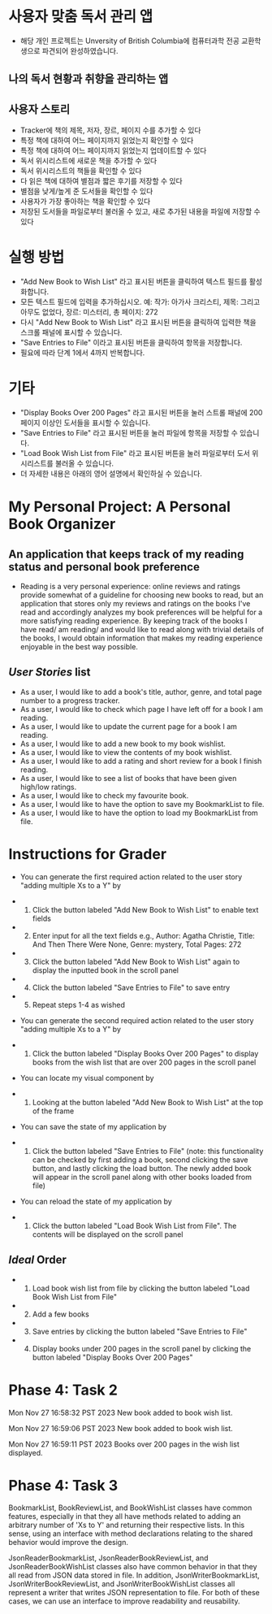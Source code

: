 # 사용자 맞춤 독서 관리 앱
- 해당 개인 프로젝트는 Unversity of British Columbia에 컴퓨터과학 전공 교환학생으로 파견되어 완성하였습니다. 

## 나의 독서 현황과 취향을 관리하는 앱

## 사용자 스토리
- Tracker에 책의 제목, 저자, 장르, 페이지 수를 추가할 수 있다
- 특정 책에 대하여 어느 페이지까지 읽었는지 확인할 수 있다
- 특정 책에 대하여 어느 페이지까지 읽었는지 업데이트할 수 있다
- 독서 위시리스트에 새로운 책을 추가할 수 있다
- 독서 위시리스트의 책들을 확인할 수 있다
- 다 읽은 책에 대하여 별점과 짧은 후기를 저장할 수 있다
- 별점을 낮게/높게 준 도서들을 확인할 수 있다
- 사용자가 가장 좋아하는 책을 확인할 수 있다
- 저장된 도서들을 파일로부터 불러올 수 있고, 새로 추가된 내용을 파일에 저장할 수 있다


# 실행 방법
- "Add New Book to Wish List" 라고 표시된 버튼을 클릭하여 텍스트 필드를 활성화합니다.
- 모든 텍스트 필드에 입력을 추가하십시오. 예: 작가: 아가사 크리스티, 제목: 그리고 아무도 없었다, 장르: 미스터리, 총 페이지: 272
- 다시 "Add New Book to Wish List" 라고 표시된 버튼을 클릭하여 입력한 책을 스크롤 패널에 표시할 수 있습니다.
- "Save Entries to File" 이라고 표시된 버튼을 클릭하여 항목을 저장합니다.
- 필요에 따라 단계 1에서 4까지 반복합니다.

# 기타
- "Display Books Over 200 Pages" 라고 표시된 버튼을 눌러 스트롤 패널에 200 페이지 이상인 도서들을 표시할 수 있습니다.
- "Save Entries to File" 라고 표시된 버튼을 눌러 파일에 항목을 저장할 수 있습니다.
- "Load Book Wish List from File" 라고 표시된 버튼을 눌러 파일로부터 도서 위시리스트를 불러올 수 있습니다.
- 더 자세한 내용은 아래의 영어 설명에서 확인하실 수 있습니다. 
  

  
# My Personal Project: A Personal Book Organizer

## An application that keeps track of my reading status and personal book preference
- Reading is a very personal experience: online reviews and ratings provide somewhat of a guideline for choosing new books to read, but an application that stores only my reviews and ratings on the books I've read and accordingly analyzes my book preferences will be helpful for a more satisfying reading experience. By keeping track of the books I have read/ am reading/ and would like to read along with trivial details of the books, I would obtain information that makes my reading experience enjoyable in the best way possible.

## *User Stories* list
- As a user, I would like to add a book's title, author, genre, and total page number to a progress tracker.
- As a user, I would like to check which page I have left off for a book I am reading.
- As a user, I would like to update the current page for a book I am reading.
- As a user, I would like to add a new book to my book wishlist.
- As a user, I would like to view the contents of my book wishlist.
- As a user, I would like to add a rating and short review for a book I finish reading.
- As a user, I would like to see a list of books that have been given high/low ratings.
- As a user, I would like to check my favourite book.
- As a user, I would like to have the option to save my BookmarkList to file.
- As a user, I would like to have the option to load my BookmarkList from file. 

# Instructions for Grader

- You can generate the first required action related to the user story "adding multiple Xs to a Y" by 
- 1. Click the button labeled "Add New Book to Wish List" to enable text fields
- 2. Enter input for all the text fields e.g., Author: Agatha Christie, Title: And Then There Were None, Genre: mystery, Total Pages: 272
- 3. Click the button labeled "Add New Book to Wish List" again to display the inputted book in the scroll panel
- 4. Click the button labeled "Save Entries to File" to save entry
- 5. Repeat steps 1-4 as wished 


- You can generate the second required action related to the user story "adding multiple Xs to a Y" by
- 1. Click the button labeled "Display Books Over 200 Pages" to display books from the wish list that are over 200 pages in the scroll panel


- You can locate my visual component by
- 1. Looking at the button labeled "Add New Book to Wish List" at the top of the frame


- You can save the state of my application by
- 1. Click the button labeled "Save Entries to File" (note: this functionality can be checked by first adding a book, second clicking the save button, and lastly clicking the load button. The newly added book will appear in the scroll panel along with other books loaded from file)


- You can reload the state of my application by
- 1. Click the button labeled "Load Book Wish List from File". The contents will be displayed on the scroll panel


## *Ideal* Order
- 1. Load book wish list from file by clicking the button labeled "Load Book Wish List from File"
- 2. Add a few books
- 3. Save entries by clicking the button labeled "Save Entries to File"
- 4. Display books under 200 pages in the scroll panel by clicking the button labeled "Display Books Over 200 Pages"

# Phase 4: Task 2
Mon Nov 27 16:58:32 PST 2023
New book added to book wish list.

Mon Nov 27 16:59:06 PST 2023
New book added to book wish list.

Mon Nov 27 16:59:11 PST 2023
Books over 200 pages in the wish list displayed.

# Phase 4: Task 3
BookmarkList, BookReviewList, and BookWishList classes have common features, especially in that they all have methods related to adding an arbitrary number of 'Xs to Y' and returning their respective lists. In this sense, using an interface with method declarations relating to the shared behavior would improve the design.

JsonReaderBookmarkList, JsonReaderBookReviewList, and JsonReaderBookWishList classes also have common behavior in that they all read from JSON data stored in file. In addition, JsonWriterBookmarkList, JsonWriterBookReviewList, and JsonWriterBookWishList classes all represent a writer that writes JSON representation to file. For both of these cases, we can use an interface to improve readability and reusability.
